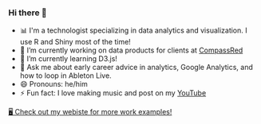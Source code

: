 ### Hi there 👋

- 📊 I'm a technologist specializing in data analytics and visualization. I use R and Shiny most of the time!
- 🔭 I’m currently working on data products for clients at [CompassRed](https://compassred.com)
- 🌱 I’m currently learning D3.js!
- 💬 Ask me about early career advice in analytics, Google Analytics, and how to loop in Ableton Live.
- 😄 Pronouns: he/him
- ⚡ Fun fact: I love making music and post on my [YouTube](https://youtube.com/benkates)

[🖥 Check out my webiste for more work examples!](https://benkates.com)

